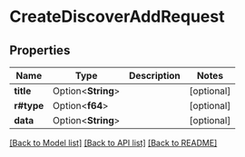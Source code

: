 # CreateDiscoverAddRequest

## Properties

Name | Type | Description | Notes
------------ | ------------- | ------------- | -------------
**title** | Option<**String**> |  | [optional]
**r#type** | Option<**f64**> |  | [optional]
**data** | Option<**String**> |  | [optional]

[[Back to Model list]](../README.md#documentation-for-models) [[Back to API list]](../README.md#documentation-for-api-endpoints) [[Back to README]](../README.md)


